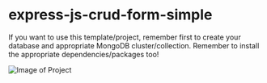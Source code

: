 # express-js-crud-form-simple

If you want to use this template/project, remember first to create your database and appropriate MongoDB cluster/collection.
Remember to install the appropriate dependencies/packages too!

<img src="https://i.imgur.com/CzkGnv6.png" alt="Image of Project">

